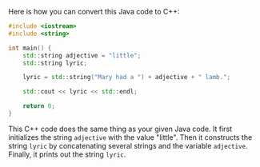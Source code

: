 Here is how you can convert this Java code to C++:

```cpp
#include <iostream>
#include <string>

int main() {
    std::string adjective = "little";
    std::string lyric;

    lyric = std::string("Mary had a ") + adjective + " lamb.";

    std::cout << lyric << std::endl;

    return 0;
}
```
This C++ code does the same thing as your given Java code. It first initializes the string `adjective` with the value "little". Then it constructs the string `lyric` by concatenating several strings and the variable `adjective`. Finally, it prints out the string `lyric`.
